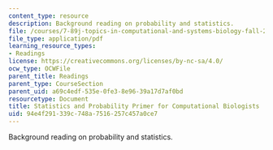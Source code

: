 ```yaml
---
content_type: resource
description: Background reading on probability and statistics.
file: /courses/7-89j-topics-in-computational-and-systems-biology-fall-2010/94e4f291339c748a7516257c457a0ce7_MIT7_89JF10_statsprimer.pdf
file_type: application/pdf
learning_resource_types:
- Readings
license: https://creativecommons.org/licenses/by-nc-sa/4.0/
ocw_type: OCWFile
parent_title: Readings
parent_type: CourseSection
parent_uid: a69c4edf-535e-0fe3-8e96-39a17d7af0bd
resourcetype: Document
title: Statistics and Probability Primer for Computational Biologists
uid: 94e4f291-339c-748a-7516-257c457a0ce7
---
```

Background reading on probability and statistics.